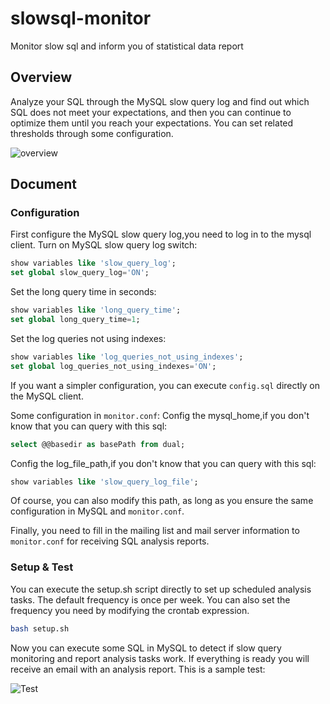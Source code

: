 # slowsql-monitor
Monitor slow sql and inform you of statistical data report

## Overview

Analyze your SQL through the MySQL slow query log and find out which SQL does not meet your expectations, and then you can continue to optimize them until you reach your expectations. You can set related thresholds through some configuration.

![overview](https://github.com/wxisme/slowsql-monitor/blob/master/static/overview.png)

## Document
### Configuration
First configure the MySQL slow query log,you need to log in to the mysql client.
Turn on MySQL slow query log switch:
```sql
show variables like 'slow_query_log';
set global slow_query_log='ON';
```
Set the long query time in seconds:
```sql
show variables like 'long_query_time';
set global long_query_time=1;
```
Set the log queries not using indexes:
```sql
show variables like 'log_queries_not_using_indexes';
set global log_queries_not_using_indexes='ON';
```
If you want a simpler configuration, you can execute `config.sql` directly on the MySQL client.

Some configuration in `monitor.conf`:
Config the mysql_home,if you don't know that you can query with this sql:
```sql
select @@basedir as basePath from dual;
```
Config the log_file_path,if you don't know that you can query with this sql:
```sql
show variables like 'slow_query_log_file';
```
Of course, you can also modify this path, as long as you ensure the same configuration in MySQL and `monitor.conf`.

Finally, you need to fill in the mailing list and mail server information to `monitor.conf` for receiving SQL analysis reports.

### Setup & Test
You can execute the setup.sh script directly to set up scheduled analysis tasks. The default frequency is once per week. You can also set the frequency you need by modifying the crontab expression.
```bash
bash setup.sh
```
Now you can execute some SQL in MySQL to detect if slow query monitoring and report analysis tasks work. If everything is ready you will receive an email with an analysis report.
This is a sample test:

![Test](https://github.com/wxisme/slowsql-monitor/blob/master/static/test.png)
